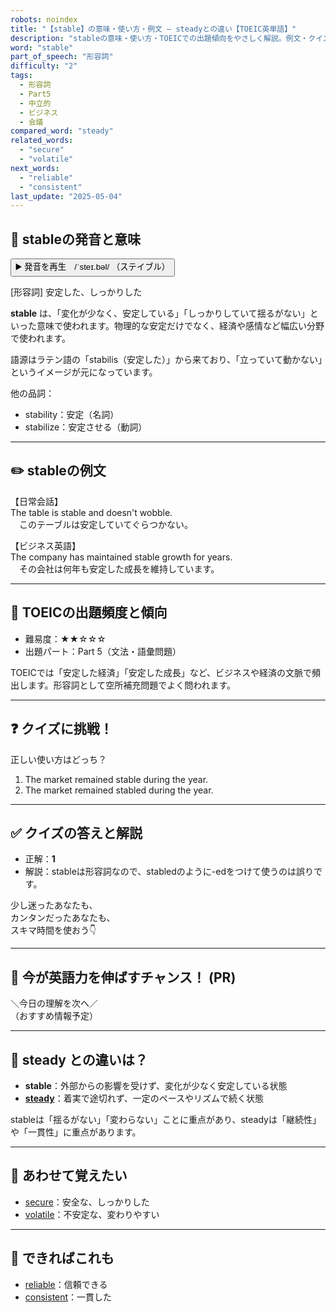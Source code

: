 ```yaml
---
robots: noindex
title: "【stable】の意味・使い方・例文 ― steadyとの違い【TOEIC英単語】"
description: "stableの意味・使い方・TOEICでの出題傾向をやさしく解説。例文・クイズ付きでsteadyとの違いもわかりやすく学べます。"
word: "stable"
part_of_speech: "形容詞"
difficulty: "2"
tags:
  - 形容詞
  - Part5
  - 中立的
  - ビジネス
  - 会議
compared_word: "steady"
related_words:
  - "secure"
  - "volatile"
next_words:
  - "reliable"
  - "consistent"
last_update: "2025-05-04"
---
```


## 🔰 stableの発音と意味

<button class="play-audio" onclick="playTTS('stable')">
  <span class="play-audio-main">
    ▶️ 発音を再生　/ˈsteɪ.bəl/
  </span>
  <span class="play-audio-sub">
    （ステイブル）
  </span>
</button>

[形容詞] 安定した、しっかりした

**stable** は、「変化が少なく、安定している」「しっかりしていて揺るがない」といった意味で使われます。物理的な安定だけでなく、経済や感情など幅広い分野で使われます。

語源はラテン語の「stabilis（安定した）」から来ており、「立っていて動かない」というイメージが元になっています。

他の品詞：  
- stability：安定（名詞）
- stabilize：安定させる（動詞）

---

## ✏️ stableの例文

【日常会話】  
The table is stable and doesn't wobble.  
　このテーブルは安定していてぐらつかない。

【ビジネス英語】  
The company has maintained stable growth for years.  
　その会社は何年も安定した成長を維持しています。

---

## 🎯 TOEICの出題頻度と傾向

- 難易度：★★☆☆☆
- 出題パート：Part 5（文法・語彙問題）

TOEICでは「安定した経済」「安定した成長」など、ビジネスや経済の文脈で頻出します。形容詞として空所補充問題でよく問われます。

---

## ❓ クイズに挑戦！

正しい使い方はどっち？

1. The market remained stable during the year.  
2. The market remained stabled during the year.

---

## ✅ クイズの答えと解説

- 正解：**1**
- 解説：stableは形容詞なので、stabledのように-edをつけて使うのは誤りです。

少し迷ったあなたも、  
カンタンだったあなたも、  
スキマ時間を使おう👇️

---

## 🚀 今が英語力を伸ばすチャンス！ (PR)

<div class="info-center">
＼今日の理解を次へ／<br>  
（おすすめ情報予定）
</div>

---

## 🤔  steady との違いは？

- **stable**：外部からの影響を受けず、変化が少なく安定している状態
- **[steady](/word/steady)**：着実で途切れず、一定のペースやリズムで続く状態

stableは「揺るがない」「変わらない」ことに重点があり、steadyは「継続性」や「一貫性」に重点があります。

---

## 🧩 あわせて覚えたい

- [secure](/word/secure)：安全な、しっかりした
- [volatile](/word/volatile)：不安定な、変わりやすい

---

## 📖 できればこれも

- [reliable](/word/reliable)：信頼できる
- [consistent](/word/consistent)：一貫した

<!-- cvid: aid17_bid45 -->
